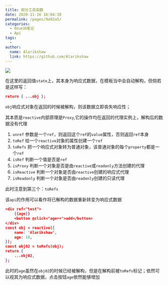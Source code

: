 ```yaml
---
title: 部分工具函数
date: 2020-11-16 16:04:10
permalink: /pages/9a92a5/
categories:
  - 《Vue3》笔记
  - Api
tags:
  - 
author: 
  name: Alarikshaw
  link: https://github.com/Alarikshaw
---
```


![](https://picgoi-mg.oss-cn-beijing.aliyuncs.com/img/20201116155918.png)

在这里的返回值`state`上，其本身为响应式数据，在模板当中会自动解构，但倘若是这样写：

```json
return { ...obj };
```

`obj`响应式对象在返回的时候被解构，则该数据立即丧失响应性；

其本质是`reactive`内部原理是`Proxy`,它的操作均在返回的代理实例上，解构后的数据没有代理



1. `unref` 参数是一个`ref`，则返回这个`ref`的`value`属性，否则返回`ref`本身
2. `toRef`  给一个`reactive`对象的属性创建一个`ref`
3. `toRefs`  把一个响应式对象转为普通对象，该普通对象的每个`property`都是一个`ref`
4. `isRef`  判断一个值是否是`ref`
5. `isProxy`  判断一个对象是否是由`reactive`或`readonly`方法创建的代理
6. `isReactive`  判断一个对象是否由`reactive`创建的响应式代理
7. `isReadonly`  判断一个对象是否由`readonly`创建的只读代理



此时注意到第三个：`toRefs`

该`api`的作用可以看作将已解构的数据重新转变为响应式数据

```json
<div ref="test">
    {{age}}
    <button @click="age++">add</button>
</div>
const obj = reactive({
	name: 'Alarikshaw',
	age: 18,
});
const obj02 = toRefs(obj);
return {
    ...obj02,
};
```

此时的`age`虽然在`obj02`的时候已经被解构，但是在解构前被`toRefs`标记；依然可以视其为响应式数据，点击按钮`age`依然能够增加